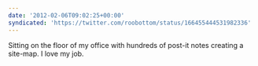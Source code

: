 ```yaml
---
date: '2012-02-06T09:02:25+00:00'
syndicated: 'https://twitter.com/roobottom/status/166455444531982336'
---
```

Sitting on the floor of my office with hundreds of post-it notes creating a site-map. I love my job.
